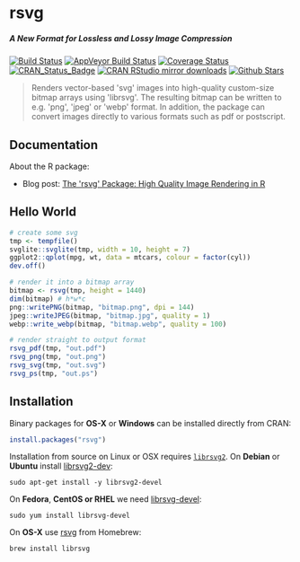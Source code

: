 # rsvg

##### *A New Format for Lossless and Lossy Image Compression*

[![Build Status](https://travis-ci.org/jeroenooms/rsvg.svg?branch=master)](https://travis-ci.org/jeroenooms/rsvg)
[![AppVeyor Build Status](https://ci.appveyor.com/api/projects/status/github/jeroenooms/rsvg?branch=master&svg=true)](https://ci.appveyor.com/project/jeroenooms/rsvg)
[![Coverage Status](https://codecov.io/github/jeroenooms/rsvg/coverage.svg?branch=master)](https://codecov.io/github/jeroenooms/rsvg?branch=master)
[![CRAN_Status_Badge](http://www.r-pkg.org/badges/version/rsvg)](http://cran.r-project.org/package=rsvg)
[![CRAN RStudio mirror downloads](http://cranlogs.r-pkg.org/badges/rsvg)](http://cran.r-project.org/web/packages/rsvg/index.html)
[![Github Stars](https://img.shields.io/github/stars/jeroenooms/rsvg.svg?style=social&label=Github)](https://github.com/jeroenooms/rsvg)

> Renders vector-based 'svg' images into high-quality custom-size bitmap
  arrays using 'librsvg'. The resulting bitmap can be written to e.g. 'png', 'jpeg'
  or 'webp' format. In addition, the package can convert images directly to various
  formats such as pdf or postscript.

## Documentation

About the R package:

 - Blog post: [The 'rsvg' Package: High Quality Image Rendering in R](https://www.opencpu.org/posts/svg-release/)

## Hello World

```r
# create some svg
tmp <- tempfile()
svglite::svglite(tmp, width = 10, height = 7)
ggplot2::qplot(mpg, wt, data = mtcars, colour = factor(cyl))
dev.off()

# render it into a bitmap array
bitmap <- rsvg(tmp, height = 1440)
dim(bitmap) # h*w*c
png::writePNG(bitmap, "bitmap.png", dpi = 144)
jpeg::writeJPEG(bitmap, "bitmap.jpg", quality = 1)
webp::write_webp(bitmap, "bitmap.webp", quality = 100)

# render straight to output format
rsvg_pdf(tmp, "out.pdf")
rsvg_png(tmp, "out.png")
rsvg_svg(tmp, "out.svg")
rsvg_ps(tmp, "out.ps")
```

## Installation

Binary packages for __OS-X__ or __Windows__ can be installed directly from CRAN:

```r
install.packages("rsvg")
```

Installation from source on Linux or OSX requires [`librsvg2`](https://developer.gnome.org/rsvg/). On __Debian__ or __Ubuntu__ install [librsvg2-dev](https://packages.debian.org/testing/librsvg2-dev):

```
sudo apt-get install -y librsvg2-devel
```

On __Fedora__, __CentOS or RHEL__ we need [librsvg-devel](https://apps.fedoraproject.org/packages/librsvg2-devel):

```
sudo yum install librsvg-devel
````

On __OS-X__ use [rsvg](https://github.com/Homebrew/homebrew-core/blob/master/Formula/librsvg.rb) from Homebrew:

```
brew install librsvg
```
